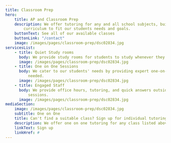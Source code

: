 ```yaml
---
title: Classroom Prep
hero:
    title: AP and Classroom Prep
    description: We offer tutoring for any and all school subjects, building our
        curriculum to fit our students needs and goals.
    buttonText: See all of our available classes
    buttonLink: "/contact"
    image: /images/pages/classroom-prep/dsc02834.jpg
servicesList:
    - title: Quiet Study rooms
      body: We provide study rooms for students to study whenever they need.
      image: /images/pages/classroom-prep/dsc02834.jpg
    - title: One on One Sessions
      body: We cater to our students' needs by providing expert one-on-one tutoring if
          needed.
      image: /images/pages/classroom-prep/dsc02834.jpg
    - title: Engaged Staff
      body: We provide office hours, tutoring, and quick answers outside of study
          sessions.
      image: /images/pages/classroom-prep/dsc02834.jpg
mediaSection:
    image: /images/pages/classroom-prep/dsc02834.jpg
    subtitle: One on One
    title: Can't find a suitable class? Sign up for individual tutoring
    description: We offer one on one tutoring for any class listed above. We currently have one on one studnets enrolled from Geometry to Calculus and English to Physics.
    linkText: Sign up
    linkHref: #
---
```

